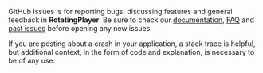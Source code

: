 GitHub Issues is for reporting bugs, discussing features and general feedback in **RotatingPlayer**. Be sure to check our [documentation](http://cocoadocs.org/docsets/RotatingPlayer), [FAQ](https://github.com/hyperoslo/RotatingPlayer/wiki/FAQ) and [past issues](https://github.com/hyperoslo/RotatingPlayer/issues?state=closed) before opening any new issues.

If you are posting about a crash in your application, a stack trace is helpful, but additional context, in the form of code and explanation, is necessary to be of any use.
